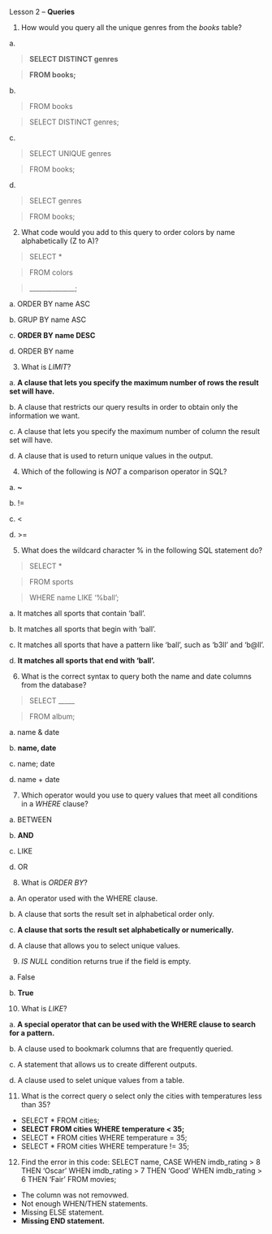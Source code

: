 Lesson 2 – **Queries**

1.	How would you query all the unique genres from the *books* table?

a.
>	**SELECT DISTINCT genres**

>	**FROM books;**
	
b.	
>	FROM books

>	SELECT DISTINCT genres;
	
c. 	
>	SELECT UNIQUE genres

>	FROM books;
	
d.	
>	SELECT genres

>	FROM books;

2.	What code would you add to this query to order colors by name alphabetically (Z to A)?
> SELECT *

> FROM colors

> ______________;

a.	ORDER BY name ASC

b.	GRUP BY name ASC

c.	**ORDER BY name DESC**

d.	ORDER BY name

3.	What is *LIMIT*?

a.	**A clause that lets you specify the maximum number of rows the result set will have.**

b.	A clause that restricts our query results in order to obtain only the information we want.

c.	A clause that lets you specify the maximum number of column the result set will have.

d.	A clause that is used to return unique values in the output.

4.	Which of the following is *NOT* a comparison operator in SQL?

a.	**~**

b.	!=

c.	<

d.	>=

5.	What does the wildcard character % in the following SQL statement do?

>	SELECT *

>	FROM sports

>	WHERE name LIKE ‘%ball’;

a.	It matches all sports that contain ‘ball’.

b.	It matches all sports that begin with ‘ball’.

c.	It matches all sports that have a pattern like ‘ball’, such as ‘b3ll’ and ‘b@ll’.

d.	**It matches all sports that end with ‘ball’.**

6.	What is the correct syntax to query both the name and date columns from the database?

>	SELECT _____

>	FROM album;

a.	name & date

b.	**name, date**

c.	name; date

d.	name + date

7.	Which operator would you use to query values that meet all conditions in a *WHERE* clause?

a.	BETWEEN

b.	**AND**

c.	LIKE

d.	OR

8.	What is *ORDER BY*?

a.	An operator used with the WHERE clause.

b.	A clause that sorts the result set in alphabetical order only.

c.	**A clause that sorts the result set alphabetically or numerically.**

d.	A clause that allows you to select unique values.

9.	*IS NULL* condition returns true if the field is empty.

a.	False

b.	**True**

10.	What is *LIKE*?

a.	**A special operator that can be used with the WHERE clause to search for a pattern.**

b.	A clause used to bookmark columns that are frequently queried.

c.	A statement that allows us to create different outputs.

d.	A clause used to selet unique values from a table.

11.	What is the correct query o select only the cities with temperatures less than 35?
-	SELECT *
FROM cities;
-	**SELECT**
**FROM cities**
**WHERE temperature < 35;**
-	SELECT *
FROM cities
WHERE temperature = 35;
-	SELECT *
FROM cities
WHERE temperature != 35;
12.	Find the error in this code:
SELECT name,
	CASE
		WHEN imdb_rating > 8 THEN ‘Oscar’
		WHEN imdb_rating > 7 THEN ‘Good’
		WHEN imdb_rating > 6 THEN ‘Fair’
FROM movies;
-	The column was not removwed.
-	Not enough WHEN/THEN statements.
-	Missing ELSE statement.
-	**Missing END statement.**
